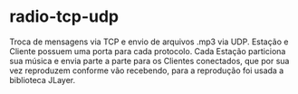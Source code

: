# radio-tcp-udp

Troca de mensagens via TCP e envio de arquivos .mp3 via UDP. Estação e Cliente possuem uma porta para cada protocolo. Cada Estação particiona sua música e envia parte a parte para os Clientes conectados, que por sua vez reproduzem conforme vão recebendo, para a reprodução foi usada a biblioteca JLayer.
